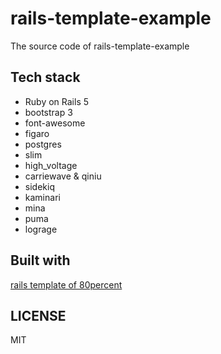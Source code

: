 # rails-template-example
The source code of rails-template-example

## Tech stack

* Ruby on Rails 5
* bootstrap 3
* font-awesome
* figaro
* postgres
* slim
* high_voltage
* carriewave & qiniu
* sidekiq
* kaminari
* mina
* puma
* lograge

## Built with

[rails template of 80percent](https://github.com/80percent/rails-template)

## LICENSE
MIT
